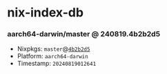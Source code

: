 # nix-index-db
### aarch64-darwin/master @ 240819.4b2b2d5
- Nixpkgs: `master`@[`4b2b2d5`](https://github.com/NixOS/nixpkgs/commit/4b2b2d5c8cbf659337c0d781b763def0c2da461f)
- Platform: `aarch64-darwin`
- Timestamp: `20240819012641`

